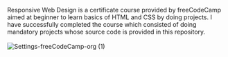 Responsive Web Design is a certificate course provided by freeCodeCamp aimed at beginner to learn basics of HTML and CSS by doing projects. I have successfully completed the course which consisted of doing mandatory projects whose source code is provided in this repository.<br><br>
![Settings-freeCodeCamp-org (1)](https://github.com/hell-nino/responsive-web-design/assets/116811351/764b1415-fbac-402f-b710-9c1f5b6aa5a1)
